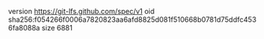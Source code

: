 version https://git-lfs.github.com/spec/v1
oid sha256:f054266f0006a7820823aa6afd8825d081f510668b0781d75ddfc4536fa8088a
size 6881
